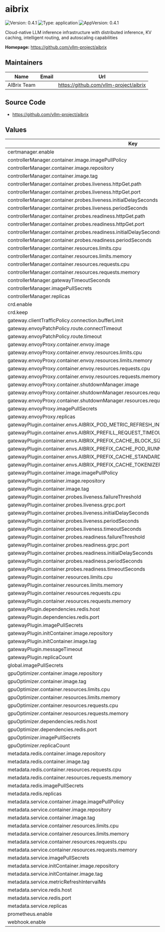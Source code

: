 # aibrix

![Version: 0.4.1](https://img.shields.io/badge/Version-0.4.1-informational?style=flat-square) ![Type: application](https://img.shields.io/badge/Type-application-informational?style=flat-square) ![AppVersion: 0.4.1](https://img.shields.io/badge/AppVersion-0.4.1-informational?style=flat-square)

Cloud-native LLM inference infrastructure with distributed inference, KV caching, intelligent routing, and autoscaling capabilities

**Homepage:** <https://github.com/vllm-project/aibrix>

## Maintainers

| Name | Email | Url |
| ---- | ------ | --- |
| AIBrix Team |  | <https://github.com/vllm-project/aibrix> |

## Source Code

* <https://github.com/vllm-project/aibrix>

## Values

| Key | Type | Default | Description |
|-----|------|---------|-------------|
| certmanager.enable | bool | `false` |  |
| controllerManager.container.image.imagePullPolicy | string | `"IfNotPresent"` |  |
| controllerManager.container.image.repository | string | `"aibrix/controller-manager"` |  |
| controllerManager.container.image.tag | string | `"nightly"` |  |
| controllerManager.container.probes.liveness.httpGet.path | string | `"/healthz"` |  |
| controllerManager.container.probes.liveness.httpGet.port | int | `8081` |  |
| controllerManager.container.probes.liveness.initialDelaySeconds | int | `15` |  |
| controllerManager.container.probes.liveness.periodSeconds | int | `20` |  |
| controllerManager.container.probes.readiness.httpGet.path | string | `"/readyz"` |  |
| controllerManager.container.probes.readiness.httpGet.port | int | `8081` |  |
| controllerManager.container.probes.readiness.initialDelaySeconds | int | `5` |  |
| controllerManager.container.probes.readiness.periodSeconds | int | `10` |  |
| controllerManager.container.resources.limits.cpu | string | `"500m"` |  |
| controllerManager.container.resources.limits.memory | string | `"128Mi"` |  |
| controllerManager.container.resources.requests.cpu | string | `"10m"` |  |
| controllerManager.container.resources.requests.memory | string | `"64Mi"` |  |
| controllerManager.gatewayTimeoutSeconds | int | `120` |  |
| controllerManager.imagePullSecrets | list | `[]` |  |
| controllerManager.replicas | int | `1` |  |
| crd.enable | bool | `true` |  |
| crd.keep | bool | `true` |  |
| gateway.clientTrafficPolicy.connection.bufferLimit | int | `4194304` |  |
| gateway.envoyPatchPolicy.route.connectTimeout | string | `"6s"` |  |
| gateway.envoyPatchPolicy.route.timeout | string | `"120s"` |  |
| gateway.envoyProxy.container.envoy.image | string | `"envoyproxy/envoy:v1.33.2"` |  |
| gateway.envoyProxy.container.envoy.resources.limits.cpu | string | `"1"` |  |
| gateway.envoyProxy.container.envoy.resources.limits.memory | string | `"1Gi"` |  |
| gateway.envoyProxy.container.envoy.resources.requests.cpu | string | `"1"` |  |
| gateway.envoyProxy.container.envoy.resources.requests.memory | string | `"1Gi"` |  |
| gateway.envoyProxy.container.shutdownManager.image | string | `"envoyproxy/gateway:v1.2.8"` |  |
| gateway.envoyProxy.container.shutdownManager.resources.requests.cpu | string | `"10m"` |  |
| gateway.envoyProxy.container.shutdownManager.resources.requests.memory | string | `"32Mi"` |  |
| gateway.envoyProxy.imagePullSecrets | list | `[]` |  |
| gateway.envoyProxy.replicas | int | `1` |  |
| gatewayPlugin.container.envs.AIBRIX_POD_METRIC_REFRESH_INTERVAL_MS | string | `"50"` |  |
| gatewayPlugin.container.envs.AIBRIX_PREFILL_REQUEST_TIMEOUT | string | `"60"` |  |
| gatewayPlugin.container.envs.AIBRIX_PREFIX_CACHE_BLOCK_SIZE | string | `"128"` |  |
| gatewayPlugin.container.envs.AIBRIX_PREFIX_CACHE_POD_RUNNING_REQUEST_IMBALANCE_ABS_COUNT | string | `"16"` |  |
| gatewayPlugin.container.envs.AIBRIX_PREFIX_CACHE_STANDARD_DEVIATION_FACTOR | string | `"2"` |  |
| gatewayPlugin.container.envs.AIBRIX_PREFIX_CACHE_TOKENIZER_TYPE | string | `"character"` |  |
| gatewayPlugin.container.image.imagePullPolicy | string | `"IfNotPresent"` |  |
| gatewayPlugin.container.image.repository | string | `"aibrix/gateway-plugins"` |  |
| gatewayPlugin.container.image.tag | string | `"nightly"` |  |
| gatewayPlugin.container.probes.liveness.failureThreshold | int | `3` |  |
| gatewayPlugin.container.probes.liveness.grpc.port | int | `50052` |  |
| gatewayPlugin.container.probes.liveness.initialDelaySeconds | int | `5` |  |
| gatewayPlugin.container.probes.liveness.periodSeconds | int | `10` |  |
| gatewayPlugin.container.probes.liveness.timeoutSeconds | int | `3` |  |
| gatewayPlugin.container.probes.readiness.failureThreshold | int | `3` |  |
| gatewayPlugin.container.probes.readiness.grpc.port | int | `50052` |  |
| gatewayPlugin.container.probes.readiness.initialDelaySeconds | int | `5` |  |
| gatewayPlugin.container.probes.readiness.periodSeconds | int | `10` |  |
| gatewayPlugin.container.probes.readiness.timeoutSeconds | int | `3` |  |
| gatewayPlugin.container.resources.limits.cpu | string | `"1"` |  |
| gatewayPlugin.container.resources.limits.memory | string | `"1Gi"` |  |
| gatewayPlugin.container.resources.requests.cpu | string | `"1"` |  |
| gatewayPlugin.container.resources.requests.memory | string | `"1Gi"` |  |
| gatewayPlugin.dependencies.redis.host | string | `"aibrix-redis-master"` |  |
| gatewayPlugin.dependencies.redis.port | int | `6379` |  |
| gatewayPlugin.imagePullSecrets | list | `[]` |  |
| gatewayPlugin.initContainer.image.repository | string | `"busybox"` |  |
| gatewayPlugin.initContainer.image.tag | string | `"stable"` |  |
| gatewayPlugin.messageTimeout | string | `"60s"` |  |
| gatewayPlugin.replicaCount | int | `1` |  |
| global.imagePullSecrets | list | `[]` |  |
| gpuOptimizer.container.image.repository | string | `"aibrix/runtime"` |  |
| gpuOptimizer.container.image.tag | string | `"nightly"` |  |
| gpuOptimizer.container.resources.limits.cpu | string | `"500m"` |  |
| gpuOptimizer.container.resources.limits.memory | string | `"256Mi"` |  |
| gpuOptimizer.container.resources.requests.cpu | string | `"10m"` |  |
| gpuOptimizer.container.resources.requests.memory | string | `"64Mi"` |  |
| gpuOptimizer.dependencies.redis.host | string | `"aibrix-redis-master"` |  |
| gpuOptimizer.dependencies.redis.port | int | `6379` |  |
| gpuOptimizer.imagePullSecrets | list | `[]` |  |
| gpuOptimizer.replicaCount | int | `1` |  |
| metadata.redis.container.image.repository | string | `"redis"` |  |
| metadata.redis.container.image.tag | string | `"7.4"` |  |
| metadata.redis.container.resources.requests.cpu | string | `"100m"` |  |
| metadata.redis.container.resources.requests.memory | string | `"100Mi"` |  |
| metadata.redis.imagePullSecrets | list | `[]` |  |
| metadata.redis.replicas | int | `1` |  |
| metadata.service.container.image.imagePullPolicy | string | `"IfNotPresent"` |  |
| metadata.service.container.image.repository | string | `"aibrix/metadata-service"` |  |
| metadata.service.container.image.tag | string | `"nightly"` |  |
| metadata.service.container.resources.limits.cpu | string | `"500m"` |  |
| metadata.service.container.resources.limits.memory | string | `"256Mi"` |  |
| metadata.service.container.resources.requests.cpu | string | `"10m"` |  |
| metadata.service.container.resources.requests.memory | string | `"64Mi"` |  |
| metadata.service.imagePullSecrets | list | `[]` |  |
| metadata.service.initContainer.image.repository | string | `"busybox"` |  |
| metadata.service.initContainer.image.tag | string | `"stable"` |  |
| metadata.service.metricRefreshIntervalMs | string | `"3600000"` |  |
| metadata.service.redis.host | string | `"aibrix-redis-master"` |  |
| metadata.service.redis.port | int | `6379` |  |
| metadata.service.replicas | int | `1` |  |
| prometheus.enable | bool | `false` |  |
| webhook.enable | bool | `true` |  |

